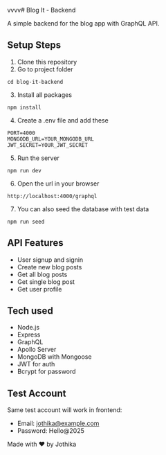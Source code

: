 vvvv# Blog It - Backend

A simple backend for the blog app with GraphQL API.

## Setup Steps

1. Clone this repository
2. Go to project folder

```
cd blog-it-backend
```

3. Install all packages

```
npm install
```

4. Create a .env file and add these

```
PORT=4000
MONGODB_URL=YOUR_MONGODB_URL
JWT_SECRET=YOUR_JWT_SECRET
```

5. Run the server

```
npm run dev
```

6. Open the url in your browser

```
http://localhost:4000/graphql
```

7. You can also seed the database with test data

```
npm run seed
```

## API Features

- User signup and signin
- Create new blog posts
- Get all blog posts
- Get single blog post
- Get user profile

## Tech used

- Node.js
- Express
- GraphQL
- Apollo Server
- MongoDB with Mongoose
- JWT for auth
- Bcrypt for password

## Test Account

Same test account will work in frontend:

- Email: jothika@example.com
- Password: Hello@2025

Made with ❤️ by Jothika

